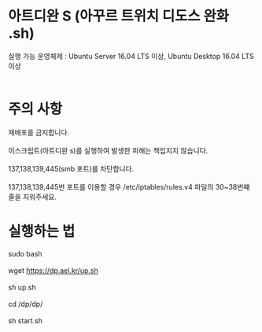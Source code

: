 # 아트디완 S (아꾸르 트위치 디도스 완화 .sh) 
실행 가능 운영체제 : Ubuntu Server 16.04 LTS 이상, Ubuntu Desktop 16.04 LTS 이상 <br><br>
# 주의 사항
재배포를 금지합니다. <br><br>
이스크립트(아트디완 s)를 실행하여 발생한 피해는 책입지지 않습니다. <br><br>
 137,138,139,445(smb 포트)를 차단합니다. <br><br> 137,138,139,445번 포트를 이용할 경우 /etc/iptables/rules.v4 파일의 30~38번째 줄을 지워주세요.<br>
# 실행하는 법 <br>
sudo bash  <br><br>
wget https://dp.ael.kr/up.sh <br><br>
sh up.sh <br><br>
cd /dp/dp/ <br><br>
sh start.sh <br><br>
